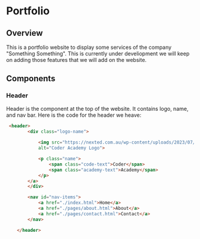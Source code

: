 # Portfolio

## Overview
This is a portfolio website to display some services of the company "Something Something". This is currently under develiopment we will keep on adding those features that we will add on the website.


## Components

### Header
Header is the component at the top of the website. It contains logo, name, and nav bar.
Here is the code for the header we heave: 

```html
 <header>
        <div class="logo-name">
                   
            <img src="https://nexted.com.au/wp-content/uploads/2023/07/CODR_Logo_Black-_-Green_RGB.png"
            alt="Coder Academy Logo">

            <p class="name">
                <span class="code-text">Coder</span>
                <span class="academy-text">Academy</span>
            </p>
        </a>  
        </div>

        <nav id="nav-items">
            <a href="./index.html">Home</a>
            <a href="./pages/about.html">About</a>
            <a href="./pages/contact.html">Contact</a>
        </nav>

    </header>
```
